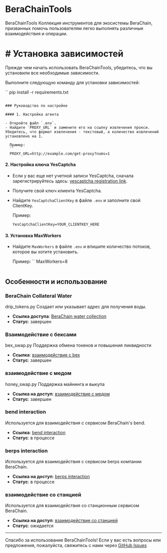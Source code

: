 # BeraChainTools

BeraChainTools Коллекция инструментов для экосистемы BeraChain, призванных помочь пользователям легко выполнять различные взаимодействия и операции.

# # Установка зависимостей

Прежде чем начать использовать BeraChainTools, убедитесь, что вы установили все необходимые зависимости.

Выполните следующую команду для установки зависимостей:

``
pip install -r requirements.txt
```

### Руководство по настройке

#### 1. Настройка агента

- Откройте файл `.env`.
- Найдите `PROXY_URL` и замените его на ссылку извлечения прокси. Убедитесь, что формат извлечения - текстовый, а количество извлечений установлено на 1.

  Пример:
  ``
  PROXY_URL=http://example.com/get-proxy?nums=1
  ```

#### 2. Настройка ключа YesCaptcha

- Если у вас еще нет учетной записи YesCaptcha, сначала зарегистрируйтесь здесь: [yescaptcha registration link](https://yescaptcha.com/i/0vVEgw).
- Получите свой ключ клиента YesCaptcha.
- Найдите `YesCaptchaClientKey` в файле `.env` и заполните свой ClientKey.

  Пример:
  ```
  YesCaptchaClientKey=YOUR_CLIENTKEY_HERE
  ```

#### 3. Установка MaxWorkers

- Найдите `MaxWorkers` в файле `.env` и впишите количество потоков, которое вы хотите установить.

  Пример:
  ``
  MaxWorkers=8
  ```

## Особенности и использование

### BeraChain Collateral Water

drip_tokens.py
Создает или указывает адрес для получения воды.

- **Ссылка доступа**: [BeraChain water collection](https://artio.faucet.berachain.com/)
- **Статус**: завершен

### Взаимодействие с бексами

bex_swap.py
Поддержка обмена токенов и повышения ликвидности

- **Ссылка**: [взаимодействие с bex](https://artio.bex.berachain.com/swap)
- **Статус**: завершен

### взаимодействие с медом

honey_swap.py
Поддержка майнинга и выкупа

- **Ссылка на доступ**: [взаимодействие с медом](https://artio.honey.berachain.com)
- **Статус**: завершен

### bend interaction

Используется для взаимодействия с сервисом BeraChain's bend.

- **Ссылка**: [bend interaction](https://artio.bend.berachain.com/)
- **Статус**: в процессе

### berps interaction

Используется для взаимодействия с сервисом berps компании BeraChain.

- **Ссылка на доступ**: [berps interaction](https://artio.berps.berachain.com/)
- **Статус**: в процессе

### взаимодействие со станцией

Используется для взаимодействия со станционным сервисом BeraChain.

- **Ссылка на доступ**: [взаимодействие со станцией](https://artio.station.berachain.com/)
- **Статус**: ожидается

---

Спасибо за использование
BeraChainTools! Если у вас есть вопросы или предложения, пожалуйста, свяжитесь с нами через [GitHub Issues](https://github.com/ym)
